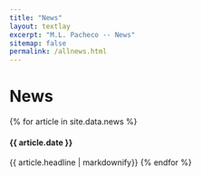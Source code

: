 ```yaml
---
title: "News"
layout: textlay
excerpt: "M.L. Pacheco -- News"
sitemap: false
permalink: /allnews.html
---
```


# News

{% for article in site.data.news %}
#### {{ article.date }} 
{{ article.headline | markdownify}}
{% endfor %}
